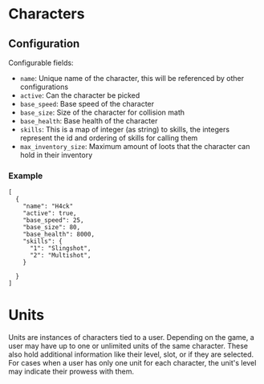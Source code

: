 # Characters

## Configuration

Configurable fields:
- `name`: Unique name of the character, this will be referenced by other configurations
- `active`: Can the character be picked
- `base_speed`: Base speed of the character
- `base_size`: Size of the character for collision math
- `base_health`: Base health of the character
- `skills`: This is a map of integer (as string) to skills, the integers represent the id and ordering of skills for calling them
- `max_inventory_size`: Maximum amount of loots that the character can hold in their inventory

### Example

```
[
  {
    "name": "H4ck"
    "active": true,
    "base_speed": 25,
    "base_size": 80,
    "base_health": 8000,
    "skills": {
      "1": "Slingshot",
      "2": "Multishot",
    }

  }
]
```

# Units

Units are instances of characters tied to a user. Depending on the game, a user may have up to one or unlimited units of the same character. These also hold additional information like their level, slot, or if they are selected. For cases when a user has only one unit for each character, the unit's level may indicate their prowess with them.
